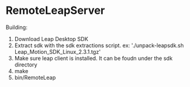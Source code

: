 # RemoteLeapServer


Building:
1. Download Leap Desktop SDK
2. Extract sdk with the sdk extractions script. ex: './unpack-leapsdk.sh Leap_Motion_SDK_Linux_2.3.1.tgz'
3. Make sure leap client is installed. It can be foudn under the sdk directory
4. make
5. bin/RemoteLeap
